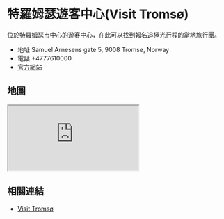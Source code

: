 # 特羅姆瑟遊客中心(Visit Tromsø)

位於特羅姆瑟市中心的遊客中心，在此可以找到報名追極光行程的當地旅行團。

- 地址 Samuel Arnesens gate 5, 9008 Tromsø, Norway
- 電話 +4777610000
- [官方網站](<(https://www.visittromso.no/)>)

## 地圖

<iframe src="https://www.google.com/maps/embed?pb=!1m18!1m12!1m3!1d11101.335004523226!2d18.923983110839828!3d69.64706430000001!2m3!1f0!2f0!3f0!3m2!1i1024!2i768!4f13.1!3m3!1m2!1s0x45c4c5aca702364b%3A0x2c5a9544a6b9f5f9!2sVisit%20Troms%C3%B8!5e0!3m2!1sen!2stw!4v1690570343078!5m2!1sen!2stw" allowfullscreen="" loading="lazy" referrerpolicy="no-referrer-when-downgrade"></iframe>

## 相關連結

- [Visit Tromsø](https://www.visittromso.no/)
